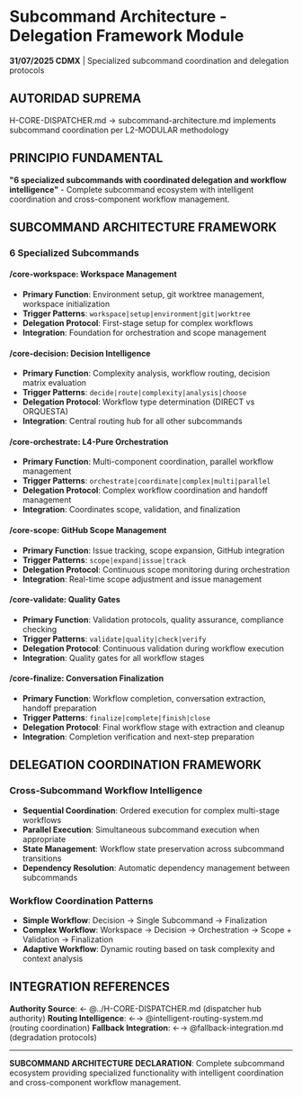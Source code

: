 # Subcommand Architecture - Delegation Framework Module

**31/07/2025 CDMX** | Specialized subcommand coordination and delegation protocols

## AUTORIDAD SUPREMA
H-CORE-DISPATCHER.md → subcommand-architecture.md implements subcommand coordination per L2-MODULAR methodology

## PRINCIPIO FUNDAMENTAL
**"6 specialized subcommands with coordinated delegation and workflow intelligence"** - Complete subcommand ecosystem with intelligent coordination and cross-component workflow management.

## SUBCOMMAND ARCHITECTURE FRAMEWORK

### **6 Specialized Subcommands**

#### **/core-workspace**: Workspace Management
- **Primary Function**: Environment setup, git worktree management, workspace initialization
- **Trigger Patterns**: `workspace|setup|environment|git|worktree`
- **Delegation Protocol**: First-stage setup for complex workflows
- **Integration**: Foundation for orchestration and scope management

#### **/core-decision**: Decision Intelligence
- **Primary Function**: Complexity analysis, workflow routing, decision matrix evaluation
- **Trigger Patterns**: `decide|route|complexity|analysis|choose`
- **Delegation Protocol**: Workflow type determination (DIRECT vs ORQUESTA)
- **Integration**: Central routing hub for all other subcommands

#### **/core-orchestrate**: L4-Pure Orchestration
- **Primary Function**: Multi-component coordination, parallel workflow management
- **Trigger Patterns**: `orchestrate|coordinate|complex|multi|parallel`
- **Delegation Protocol**: Complex workflow coordination and handoff management
- **Integration**: Coordinates scope, validation, and finalization

#### **/core-scope**: GitHub Scope Management
- **Primary Function**: Issue tracking, scope expansion, GitHub integration
- **Trigger Patterns**: `scope|expand|issue|track`
- **Delegation Protocol**: Continuous scope monitoring during orchestration
- **Integration**: Real-time scope adjustment and issue management

#### **/core-validate**: Quality Gates
- **Primary Function**: Validation protocols, quality assurance, compliance checking
- **Trigger Patterns**: `validate|quality|check|verify`
- **Delegation Protocol**: Continuous validation during workflow execution
- **Integration**: Quality gates for all workflow stages

#### **/core-finalize**: Conversation Finalization
- **Primary Function**: Workflow completion, conversation extraction, handoff preparation
- **Trigger Patterns**: `finalize|complete|finish|close`
- **Delegation Protocol**: Final workflow stage with extraction and cleanup
- **Integration**: Completion verification and next-step preparation

## DELEGATION COORDINATION FRAMEWORK

### **Cross-Subcommand Workflow Intelligence**
- **Sequential Coordination**: Ordered execution for complex multi-stage workflows
- **Parallel Execution**: Simultaneous subcommand execution when appropriate
- **State Management**: Workflow state preservation across subcommand transitions
- **Dependency Resolution**: Automatic dependency management between subcommands

### **Workflow Coordination Patterns**
- **Simple Workflow**: Decision → Single Subcommand → Finalization
- **Complex Workflow**: Workspace → Decision → Orchestration → Scope + Validation → Finalization
- **Adaptive Workflow**: Dynamic routing based on task complexity and context analysis

## INTEGRATION REFERENCES
**Authority Source**: ← @../H-CORE-DISPATCHER.md (dispatcher hub authority)
**Routing Intelligence**: ←→ @intelligent-routing-system.md (routing coordination)
**Fallback Integration**: ←→ @fallback-integration.md (degradation protocols)

---
**SUBCOMMAND ARCHITECTURE DECLARATION**: Complete subcommand ecosystem providing specialized functionality with intelligent coordination and cross-component workflow management.
